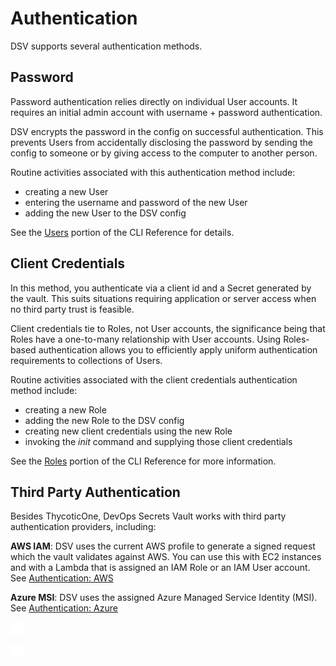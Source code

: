 ﻿[title]: # (Authentication: General)
[tags]: # (DevOps Secrets Vault,DSV,)
[priority]: # (5000)

# Authentication

DSV supports several authentication methods.

## Password

Password authentication relies directly on individual User accounts. It requires an initial admin account with username + password authentication.

DSV encrypts the password in the config on successful authentication. This prevents Users from accidentally disclosing the password by sending the config to someone or by giving access to the computer to another person.

Routine activities associated with this authentication method include:

* creating a new User
* entering the username and password of the new User
* adding the new User to the DSV config

See the [Users](../cli-ref/user.md) portion of the CLI Reference for details.

## Client Credentials

In this method, you authenticate via a client id and a Secret generated by the vault. This suits situations requiring application or server access when no third party trust is feasible.

Client credentials tie to Roles, not User accounts, the significance being that Roles have a one-to-many relationship with User accounts. Using Roles-based authentication allows you to efficiently apply uniform authentication requirements to collections of Users.

Routine activities associated with the client credentials authentication method include:

* creating a new Role
* adding the new Role to the DSV config
* creating new client credentials using the new Role
* invoking the *init* command and supplying those client credentials

See the [Roles](../cli-ref/role.md) portion of the CLI Reference for more information.

## Third Party Authentication

Besides ThycoticOne, DevOps Secrets Vault works with third party authentication providers, including:

**AWS IAM**: DSV uses the current AWS profile to generate a signed request which the vault validates against AWS. You can use this with EC2 instances and with a Lambda that is assigned an IAM Role or an IAM User account. See [Authentication: AWS](./authaws/index.md)

**Azure MSI**: DSV uses the assigned Azure Managed Service Identity (MSI).  See [Authentication: Azure](./authazure/index.md)


![](./images/spacer.png)

![](./images/spacer.png)

